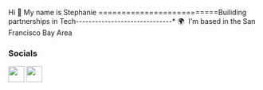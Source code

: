 Hi 👋 My name is Stephanie
==========================Builiding partnerships in Tech------------------------------* 🌍  I'm based in the San Francisco Bay Area

### Socials<p align="left"> <a href="https://www.github.com/stephanieleo" target="_blank" rel="noreferrer"><img src="https://raw.githubusercontent.com/danielcranney/readme-generator/main/public/icons/socials/github.svg" width="32" height="32" /></a> <a href="https://www.linkedin.com/in/stephanieleong/" target="_blank" rel="noreferrer"><img src="https://raw.githubusercontent.com/danielcranney/readme-generator/main/public/icons/socials/linkedin.svg" width="32" height="32" /></a></p>
